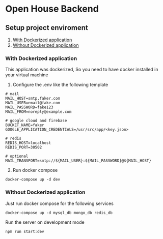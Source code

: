 # Open House Backend


## Setup project enviroment

1. [With Dockerized application](#with-dockerized-application)
2. [Without Dockerized application](#without-dockerized-application)


### With Dockerized application
This application was dockerized, So you need to have docker installed in your virtual machine

1. Configure the .env like the following template

```text
# mail
MAIL_HOST=smtp.faker.com
MAIL_USER=email@fake.com
MAIL_PASSWORD=fake123
MAIL_FROM=noreply@example.com

# google cloud and firebase
BUCKET_NAME=faker
GOOGLE_APPLICATION_CREDENTIALS=/usr/src/app/<key.json>

# redis
REDIS_HOST=localhost
REDIS_PORT=30502

# optional
MAIL_TRANSPORT=smtp://${MAIL_USER}:${MAIL_PASSWORD}@${MAIL_HOST}
```


2. Run docker compose


```shell script
docker-compose up -d dev
```

### Without Dockerized application

Just run docker compose for the following services


```shell script
docker-compose up -d mysql_db mongo_db redis_db 
```

Run the server on development mode

```shell script
npm run start:dev
```
